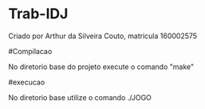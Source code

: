 # Trab-IDJ

Criado por Arthur da Silveira Couto, matricula 160002575

#Compilacao

No diretorio base do projeto execute o comando "make"

#execucao

No diretorio base utilize o comando ./JOGO
